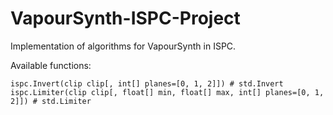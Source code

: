 # VapourSynth-ISPC-Project
Implementation of algorithms for VapourSynth in ISPC.

Available functions:
```
ispc.Invert(clip clip[, int[] planes=[0, 1, 2]]) # std.Invert
ispc.Limiter(clip clip[, float[] min, float[] max, int[] planes=[0, 1, 2]]) # std.Limiter
```
